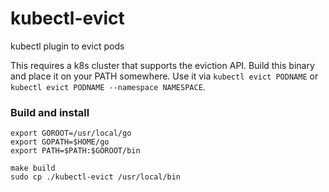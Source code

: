 # kubectl-evict
kubectl plugin to evict pods

This requires a k8s cluster that supports the eviction API.
Build this binary and place it on your PATH somewhere.
Use it via `kubectl evict PODNAME` or `kubectl evict PODNAME --namespace NAMESPACE`.

### Build and install

```
export GOROOT=/usr/local/go
export GOPATH=$HOME/go
export PATH=$PATH:$GOROOT/bin

make build
sudo cp ./kubectl-evict /usr/local/bin
```